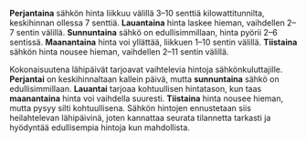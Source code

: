 **Perjantaina** sähkön hinta liikkuu välillä 3–10 senttiä kilowattitunnilta, keskihinnan ollessa 7 senttiä. **Lauantaina** hinta laskee hieman, vaihdellen 2–7 sentin välillä. **Sunnuntaina** sähkö on edullisimmillaan, hinta pyörii 2–6 sentissä. **Maanantaina** hinta voi yllättää, liikkuen 1–10 sentin välillä. **Tiistaina** sähkön hinta nousee hieman, vaihdellen 2–11 sentin välillä. 

Kokonaisuutena lähipäivät tarjoavat vaihtelevia hintoja sähkönkuluttajille. **Perjantai** on keskihinnaltaan kallein päivä, mutta **sunnuntaina** sähkö on edullisimmillaan. **Lauantai** tarjoaa kohtuullisen hintatason, kun taas **maanantaina** hinta voi vaihdella suuresti. **Tiistaina** hinta nousee hieman, mutta pysyy silti kohtuullisena. Sähkön hintojen ennustetaan siis heilahtelevan lähipäivinä, joten kannattaa seurata tilannetta tarkasti ja hyödyntää edullisempia hintoja kun mahdollista.